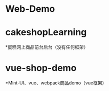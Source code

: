 # Web-Demo

# cakeshopLearning
*蛋糕网上商品前台后台（没有任何框架）

# vue-shop-demo
*Mint-UI、vue、webpack商品demo（vue框架）

